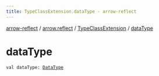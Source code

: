 ```yaml
---
title: TypeClassExtension.dataType - arrow-reflect
---
```


[arrow-reflect](../../index.html) / [arrow.reflect](../index.html) / [TypeClassExtension](index.html) / [dataType](./data-type.html)

# dataType

`val dataType: `[`DataType`](../-data-type/index.html)